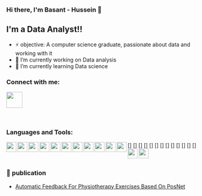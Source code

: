 
### Hi there, I'm Basant - Hussein 👋


## I'm a Data Analyst!!

- ⚡ objective: A computer science graduate, passionate about data and working with it
- 🔭 I’m currently working on Data analysis
- 🌱 I’m currently learning Data science

### Connect with me:


[<img width="42px" src="https://png.pngtree.com/png-clipart/20190613/original/pngtree-linkedin-logo-icon-png-image_3570311.jpg">](https://www.linkedin.com/in/basant-hussein-101ab81b0/)

<br />

### Languages and Tools:

[<img align="left" width="26px" src="https://i.pinimg.com/564x/86/35/88/863588a71e465cc3aa5d822c0feafea9.jpg" />]
[<img align="left" width="26px" src="https://i.pinimg.com/564x/a8/53/14/a8531424a5fac660e4261f72ca817141.jpg" />]
[<img align="left" width="26px" src="https://i.pinimg.com/564x/cd/e1/24/cde124ad6037a985f4cd9b6538c894eb.jpg" />]
[<img align="left" width="26px" src="https://i.pinimg.com/564x/09/7b/34/097b349ab1d78c15744c3a89ff457939.jpg" />]
[<img align="left" width="26px" src="https://i.pinimg.com/564x/08/02/51/0802513499a33f26de73d264b9fa6ebf.jpg" />]
[<img align="left" width="26px" src="https://i.pinimg.com/564x/ef/ff/7d/efff7d5cb146fb3ca0f62b87bd641e4d.jpg" />]
[<img align="left" width="26px" src="https://i.pinimg.com/564x/99/f8/87/99f887833c475448723d3c9ac16c179b.jpg" />]
[<img align="left" width="26px" src="https://i.pinimg.com/564x/71/5b/59/715b59c8c7545d9dafb1a04111edde40.jpg" />]
[<img align="left" width="26px" src="https://i.pinimg.com/564x/f0/1d/d4/f01dd49c944e37528fc9f421e8ac4dc7.jpg" />]
[<img align="left" width="26px" src="https://i.pinimg.com/564x/37/4c/e7/374ce78a75963e15ca5a0afb27f70cf6.jpg" />]
[<img align="left" width="26px" src="https://i.pinimg.com/564x/a7/83/4a/a7834a100a80760157feef0fc2d23f9f.jpg" />]
[<img align="left" width="26px" src="https://i.pinimg.com/564x/6a/9d/0d/6a9d0d462cdc2b0b97e607f32aa124e9.jpg" />]
[<img align="left" width="26px" src="https://i.pinimg.com/564x/d9/6a/6f/d96a6f3c394e2949b8b36a1dce76b009.jpg" />]

<br />




### 📕 publication

<!-- BLOG-POST-LIST:START -->
- [Automatic Feedback For Physiotherapy Exercises Based On PosNet](https://fcihib.journals.ekb.eg/article_116046.html)

<!-- BLOG-POST-LIST:END -->



